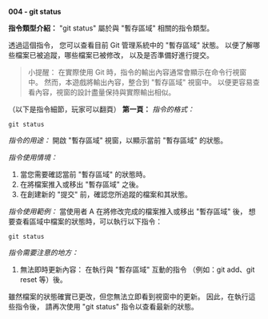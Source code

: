 **004 - git status**

**指令類型介紹：**
"git status" 屬於與 "暫存區域" 相關的指令類型。

透過這個指令，
您可以查看目前 Git 管理系統中的 "暫存區域" 狀態。
以便了解哪些檔案已被追蹤，哪些檔案已被修改，
以及是否準備好進行提交。

>小提醒：
在實際使用 Git 時，指令的輸出內容通常會顯示在命令行視窗中。
然而，本遊戲將輸出內容，整合到 "暫存區域" 視窗中。
以便更容易查看內容，視窗的設計盡量保持與實際輸出相似。

（以下是指令細節，玩家可以翻頁）
**第一頁：**
*指令的格式：*
```
git status
```

*指令的用途：* 
開啟 "暫存區域" 視窗，以顯示當前 "暫存區域" 的狀態。

*指令使用情境：*
1. 當您需要確認當前 "暫存區域" 的狀態時。
2. 在將檔案推入或移出 "暫存區域" 之後。
3. 在創建新的 "提交" 前，確認您所追蹤的檔案和其狀態。

*指令使用範例：*
當使用者 A 在將修改完成的檔案推入或移出 "暫存區域" 後，
想要查看區域中檔案的狀態時，可以執行以下指令：
```
git status
```

*指令需要注意的地方：* 
1. 無法即時更新內容：
在執行與 "暫存區域" 互動的指令
（例如：git add、git reset 等）後。

雖然檔案的狀態確實已更改，但您無法立即看到視窗中的更新。
因此，在執行這些指令後，
請再次使用 "git status" 指令以查看最新的狀態。